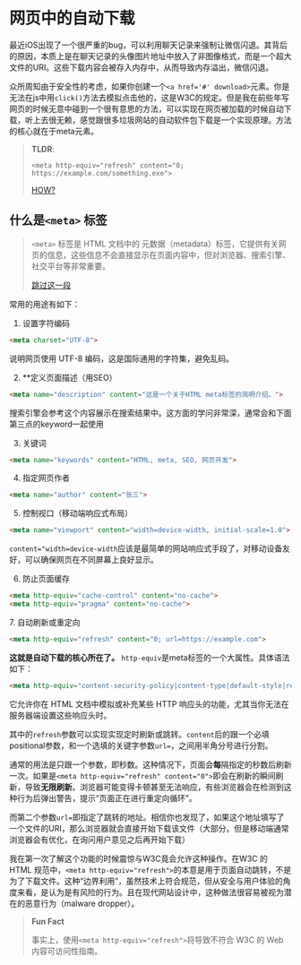 # 网页中的自动下载
最近iOS出现了一个很严重的bug，可以利用聊天记录来强制让微信闪退。其背后的原因，本质上是在聊天记录的头像图片地址中放入了非图像格式，而是一个超大文件的URI。这些下载内容会被存入内存中，从而导致内存溢出，微信闪退。

众所周知由于安全性的考虑，如果你创建一个`<a href='#' download>`元素。你是无法在js中用`click()`方法去模拟点击他的，这是W3C的规定。但是我在前些年写网页的时候无意中碰到一个很有意思的方法，可以实现在网页被加载的时候自动下载，听上去很无赖，感觉跟很多垃圾网站的自动软件包下载是一个实现原理。方法的核心就在于meta元素。

> **TLDR**:
>
> `<meta http-equiv="refresh" content="0; https://example.com/something.exe">`
>
> [HOW?](#anc1)



## 什么是`<meta>` 标签

> `<meta>` 标签是 HTML 文档中的 元数据（metadata）标签，它提供有关网页的信息，这些信息不会直接显示在页面内容中，但对浏览器、搜索引擎、社交平台等非常重要。
>
> [跳过这一段](#anc1)

常用的用途有如下：

1. 设置字符编码
```html
<meta charset="UTF-8">
```

说明网页使用 UTF-8 编码，这是国际通用的字符集，避免乱码。

2. **定义页面描述（用SEO）

```html
<meta name="description" content="这是一个关于HTML meta标签的简明介绍。">
```

搜索引擎会参考这个内容展示在搜索结果中。这方面的学问非常深，通常会和下面第三点的keyword一起使用

3. 关键词

```html
<meta name="keywords" content="HTML, meta, SEO, 网页开发">
```

4. 指定网页作者

```html
<meta name="author" content="张三">
```

5. 控制视口（移动端响应式布局）

```html
<meta name="viewport" content="width=device-width, initial-scale=1.0">
```
`content="width=device-width`应该是最简单的网站响应式手段了，对移动设备友好，可以确保网页在不同屏幕上良好显示。


6. 防止页面缓存

```html
<meta http-equiv="cache-control" content="no-cache">
<meta http-equiv="pragma" content="no-cache">
```
<span id='anc1' name='anc1'></span>
7. 自动刷新或重定向

```html
<meta http-equiv="refresh" content="0; url=https://example.com">
```


**这就是自动下载的核心所在了。**
`http-equiv`是meta标签的一个大属性。具体语法如下：
```html
<meta http-equiv="content-security-policy|content-type|default-style|refresh">
```

它允许你在 HTML 文档中模拟或补充某些 HTTP 响应头的功能，尤其当你无法在服务器端设置这些响应头时。

其中的`refresh`参数可以实现实现定时刷新或跳转。`content`后的跟一个必填positional参数，和一个选填的关键字参数`url=`，之间用半角分号进行分割。

通常的用法是只跟一个参数，即秒数。这种情况下，页面会**每**隔指定的秒数后刷新一次。如果是`<meta http-equiv="refresh" content="0">`即会在刷新的瞬间刷新，导致**无限刷新**。浏览器可能变得卡顿甚至无法响应，有些浏览器会在检测到这种行为后弹出警告，提示“页面正在进行重定向循环”。

而第二个参数`url=`即指定了跳转的地址。相信你也发现了，如果这个地址填写了一个文件的URI，那么浏览器就会直接开始下载该文件（大部分。但是移动端通常浏览器会有优化，在询问用户意见之后再开始下载）

我在第一次了解这个功能的时候震惊与W3C竟会允许这种操作。在W3C 的 HTML 规范中，`<meta http-equiv="refresh">`的本意是用于页面自动跳转，不是为了下载文件。这种“边界利用”，虽然技术上符合规范，但从安全与用户体验的角度来看，是认为是有风险的行为。且在现代网站设计中，这种做法很容易被视为潜在的恶意行为（malware dropper）。

> **Fun Fact**
>
> 事实上，使用`<meta http-equiv="refresh">`将导致不符合 W3C 的 Web 内容可访问性指南。

<script src="../widgets/a11y-m.js"></script>